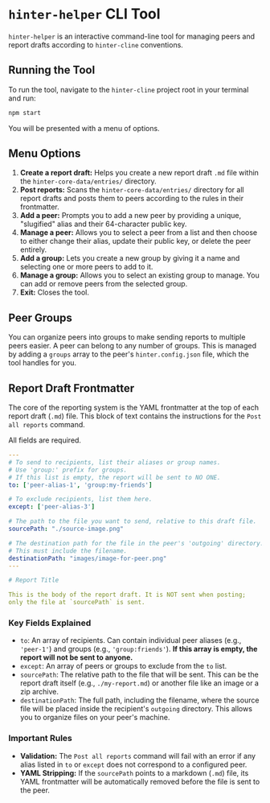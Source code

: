 # `hinter-helper` CLI Tool

`hinter-helper` is an interactive command-line tool for managing peers and report drafts according to `hinter-cline` conventions.

## Running the Tool

To run the tool, navigate to the `hinter-cline` project root in your terminal and run:

```sh
npm start
```

You will be presented with a menu of options.

## Menu Options

1.  **Create a report draft:** Helps you create a new report draft `.md` file within the `hinter-core-data/entries/` directory.
2.  **Post reports:** Scans the `hinter-core-data/entries/` directory for all report drafts and posts them to peers according to the rules in their frontmatter.
3.  **Add a peer:** Prompts you to add a new peer by providing a unique, "slugified" alias and their 64-character public key.
4.  **Manage a peer:** Allows you to select a peer from a list and then choose to either change their alias, update their public key, or delete the peer entirely.
5.  **Add a group:** Lets you create a new group by giving it a name and selecting one or more peers to add to it.
6.  **Manage a group:** Allows you to select an existing group to manage. You can add or remove peers from the selected group.
7.  **Exit:** Closes the tool.

## Peer Groups

You can organize peers into groups to make sending reports to multiple peers easier. A peer can belong to any number of groups. This is managed by adding a `groups` array to the peer's `hinter.config.json` file, which the tool handles for you.

## Report Draft Frontmatter

The core of the reporting system is the YAML frontmatter at the top of each report draft (`.md`) file.
This block of text contains the instructions for the `Post all reports` command.

All fields are required.

```yaml
---
# To send to recipients, list their aliases or group names.
# Use 'group:' prefix for groups.
# If this list is empty, the report will be sent to NO ONE.
to: ['peer-alias-1', 'group:my-friends']

# To exclude recipients, list them here.
except: ['peer-alias-3']

# The path to the file you want to send, relative to this draft file.
sourcePath: "./source-image.png"

# The destination path for the file in the peer's 'outgoing' directory.
# This must include the filename.
destinationPath: "images/image-for-peer.png"
---

# Report Title

This is the body of the report draft. It is NOT sent when posting;
only the file at `sourcePath` is sent.
```

### Key Fields Explained

-   `to`: An array of recipients. Can contain individual peer aliases (e.g., `'peer-1'`) and groups (e.g., `'group:friends'`). **If this array is empty, the report will not be sent to anyone.**
-   `except`: An array of peers or groups to exclude from the `to` list.
-   `sourcePath`: The relative path to the file that will be sent. This can be the report draft itself (e.g., `./my-report.md`) or another file like an image or a zip archive.
-   `destinationPath`: The full path, including the filename, where the source file will be placed inside the recipient's `outgoing` directory. This allows you to organize files on your peer's machine.

### Important Rules

-   **Validation:** The `Post all reports` command will fail with an error if any alias listed in `to` or `except` does not correspond to a configured peer.
-   **YAML Stripping:** If the `sourcePath` points to a markdown (`.md`) file, its YAML frontmatter will be automatically removed before the file is sent to the peer.
